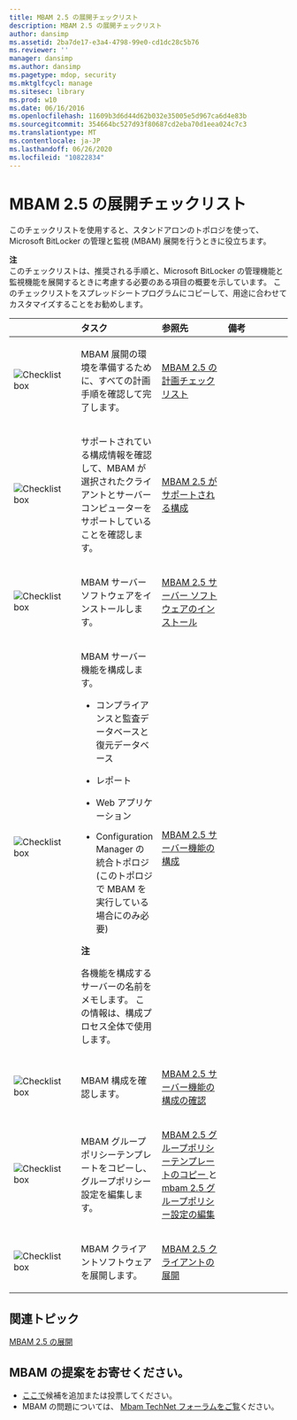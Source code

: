 ```yaml
---
title: MBAM 2.5 の展開チェックリスト
description: MBAM 2.5 の展開チェックリスト
author: dansimp
ms.assetid: 2ba7de17-e3a4-4798-99e0-cd1dc28c5b76
ms.reviewer: ''
manager: dansimp
ms.author: dansimp
ms.pagetype: mdop, security
ms.mktglfcycl: manage
ms.sitesec: library
ms.prod: w10
ms.date: 06/16/2016
ms.openlocfilehash: 11609b3d6d44d62b032e35005e5d967ca6d4e83b
ms.sourcegitcommit: 354664bc527d93f80687cd2eba70d1eea024c7c3
ms.translationtype: MT
ms.contentlocale: ja-JP
ms.lasthandoff: 06/26/2020
ms.locfileid: "10822834"
---
```

# MBAM 2.5 の展開チェックリスト


このチェックリストを使用すると、スタンドアロンのトポロジを使って、Microsoft BitLocker の管理と監視 (MBAM) 展開を行うときに役立ちます。

**注**  
このチェックリストは、推奨される手順と、Microsoft BitLocker の管理機能と監視機能を展開するときに考慮する必要のある項目の概要を示しています。 このチェックリストをスプレッドシートプログラムにコピーして、用途に合わせてカスタマイズすることをお勧めします。



<table>
<colgroup>
<col width="25%" />
<col width="25%" />
<col width="25%" />
<col width="25%" />
</colgroup>
<thead>
<tr class="header">
<th align="left"></th>
<th align="left">タスク</th>
<th align="left">参照先</th>
<th align="left">備考</th>
</tr>
</thead>
<tbody>
<tr class="odd">
<td align="left"><img src="images/checklistbox.gif" alt="Checklist box" /></td>
<td align="left"><p>MBAM 展開の環境を準備するために、すべての計画手順を確認して完了します。</p></td>
<td align="left"><p><a href="mbam-25-planning-checklist.md" data-raw-source="[MBAM 2.5 Planning Checklist](mbam-25-planning-checklist.md)">MBAM 2.5 の計画チェックリスト</a></p></td>
<td align="left"><p></p></td>
</tr>
<tr class="even">
<td align="left"><img src="images/checklistbox.gif" alt="Checklist box" /></td>
<td align="left"><p>サポートされている構成情報を確認して、MBAM が選択されたクライアントとサーバーコンピューターをサポートしていることを確認します。</p></td>
<td align="left"><p><a href="mbam-25-supported-configurations.md" data-raw-source="[MBAM 2.5 Supported Configurations](mbam-25-supported-configurations.md)">MBAM 2.5 がサポートされる構成</a></p></td>
<td align="left"><p></p></td>
</tr>
<tr class="odd">
<td align="left"><img src="images/checklistbox.gif" alt="Checklist box" /></td>
<td align="left"><p>MBAM サーバーソフトウェアをインストールします。</p></td>
<td align="left"><p><a href="installing-the-mbam-25-server-software.md" data-raw-source="[Installing the MBAM 2.5 Server Software](installing-the-mbam-25-server-software.md)">MBAM 2.5 サーバー ソフトウェアのインストール</a></p></td>
<td align="left"><p></p></td>
</tr>
<tr class="even">
<td align="left"><img src="images/checklistbox.gif" alt="Checklist box" /></td>
<td align="left"><p>MBAM サーバー機能を構成します。</p>
<ul>
<li><p>コンプライアンスと監査データベースと復元データベース</p></li>
<li><p>レポート</p></li>
<li><p>Web アプリケーション</p></li>
<li><p>Configuration Manager の統合トポロジ (このトポロジで MBAM を実行している場合にのみ必要)</p></li>
</ul>
<div class="alert">
<strong>注</strong><br/><p>各機能を構成するサーバーの名前をメモします。 この情報は、構成プロセス全体で使用します。</p>
</div>
<div>

</div></td>
<td align="left"><p><a href="configuring-the-mbam-25-server-features.md" data-raw-source="[Configuring the MBAM 2.5 Server Features](configuring-the-mbam-25-server-features.md)">MBAM 2.5 サーバー機能の構成</a></p></td>
<td align="left"><p></p></td>
</tr>
<tr class="odd">
<td align="left"><img src="images/checklistbox.gif" alt="Checklist box" /></td>
<td align="left"><p>MBAM 構成を確認します。</p></td>
<td align="left"><p><a href="validating-the-mbam-25-server-feature-configuration.md" data-raw-source="[Validating the MBAM 2.5 Server Feature Configuration](validating-the-mbam-25-server-feature-configuration.md)">MBAM 2.5 サーバー機能の構成の確認</a></p></td>
<td align="left"><p></p></td>
</tr>
<tr class="even">
<td align="left"><img src="images/checklistbox.gif" alt="Checklist box" /></td>
<td align="left"><p>MBAM グループポリシーテンプレートをコピーし、グループポリシー設定を編集します。</p></td>
<td align="left"><p><a href="copying-the-mbam-25-group-policy-templates.md" data-raw-source="[Copying the MBAM 2.5 Group Policy Templates](copying-the-mbam-25-group-policy-templates.md)">MBAM 2.5 グループポリシーテンプレートのコピー </a> と <a href="editing-the-mbam-25-group-policy-settings.md" data-raw-source="[Editing the MBAM 2.5 Group Policy Settings](editing-the-mbam-25-group-policy-settings.md)"> mbam 2.5 グループポリシー設定の編集</a></p></td>
<td align="left"><p></p></td>
</tr>
<tr class="odd">
<td align="left"><img src="images/checklistbox.gif" alt="Checklist box" /></td>
<td align="left"><p>MBAM クライアントソフトウェアを展開します。</p></td>
<td align="left"><p><a href="deploying-the-mbam-25-client.md" data-raw-source="[Deploying the MBAM 2.5 Client](deploying-the-mbam-25-client.md)">MBAM 2.5 クライアントの展開</a></p></td>
<td align="left"><p></p></td>
</tr>
</tbody>
</table>




## 関連トピック


[MBAM 2.5 の展開](deploying-mbam-25.md)




## MBAM の提案をお寄せください。
- [ここで](http://mbam.uservoice.com/forums/268571-microsoft-bitlocker-administration-and-monitoring)候補を追加または投票してください。 
- MBAM の問題については、 [Mbam TechNet フォーラムをご覧](https://social.technet.microsoft.com/Forums/home?forum=mdopmbam)ください。




